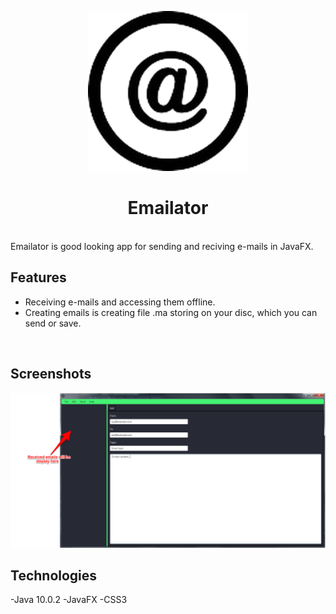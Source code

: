 <p align="center">
  <img src="/src/img/icon.png" width="256">
</p>

<div align="center">
  <h1>Emailator</h1>
</div>  
<br>
Emailator is good looking app for sending and reciving e-mails in JavaFX.
<br>

## Features
- Receiving e-mails and accessing them offline.
- Creating emails is creating file .ma  storing on your disc, which you can send or save.
<br>

## Screenshots
<img src="/src/img/mainWindow2.png" width="pixels"/>
<br>

## Technologies
-Java 10.0.2
-JavaFX
-CSS3
<br>
